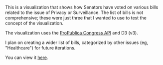 This is a visualization that shows how Senators have voted on various bills related to the issue of Privacy or Surveillance. The list of bills is not comprehensive; these were just three that I wanted to use to test the concept of the visualization.

The visualization uses the [ProPublica Congress API](https://projects.propublica.org/api-docs/congress-api/) and D3 (v3).

I plan on creating a wider list of bills, categorized by other issues (eg, "Healthcare") for future iterations.

You can view it [here](https://whyohengee.github.io/senatevoteviz/).